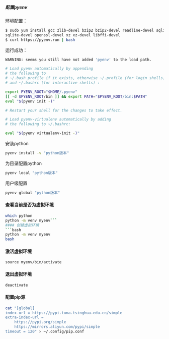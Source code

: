 ##### 配置pyenv

环境配置：
```bash
$ sudo yum install gcc zlib-devel bzip2 bzip2-devel readline-devel sqlite \
sqlite-devel openssl-devel xz xz-devel libffi-devel
$ curl https://pyenv.run | bash
```
运行成功：
```bash
WARNING: seems you still have not added 'pyenv' to the load path.

# Load pyenv automatically by appending
# the following to 
# ~/.bash_profile if it exists, otherwise ~/.profile (for login shells)
# and ~/.bashrc (for interactive shells) :

export PYENV_ROOT="$HOME/.pyenv"
[[ -d $PYENV_ROOT/bin ]] && export PATH="$PYENV_ROOT/bin:$PATH"
eval "$(pyenv init -)"

# Restart your shell for the changes to take effect.

# Load pyenv-virtualenv automatically by adding
# the following to ~/.bashrc:

eval "$(pyenv virtualenv-init -)"
```

安装python
```bash
pyenv install -v "python版本" 
```

为目录配置python
```bash
pyenv local "python版本" 
```
用户级配置
```bash
pyenv global "python版本" 
```
#### 查看当前是否为虚拟环境
```bash
which python
python -m venv myenv```
#### 创建虚拟环境
```bash
python -m venv myenv
bash
```
#### 激活虚拟环境
```
source myenv/bin/activate
```
#### 退出虚拟环境
```bash
deactivate
```

#### 配置pip源
```bash
cat "[global]
index-url = https://pypi.tuna.tsinghua.edu.cn/simple
extra-index-url =
    https://pypi.org/simple
    https://mirrors.aliyun.com/pypi/simple
timeout = 120" > ~/.config/pip.conf
```